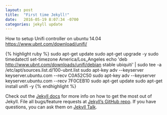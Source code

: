 ```yaml
---
layout: post
title:  "First time Jekyll!"
date:   2016-05-19 8:07:34 -0700
categories: jekyll update
---
```

How to setup Unifi controller on ubuntu 14.04
https://www.ubnt.com/download/unifi/

{% highlight ruby %}
sudo apt-get update
sudo apt-get upgrade -y
sudo timedatectl set-timezone America/Los_Angeles
echo 'deb http://www.ubnt.com/downloads/unifi/debian stable ubiquiti' | sudo tee -a /etc/apt/sources.list.d/100-ubnt.list
sudo apt-key adv --keyserver keyserver.ubuntu.com --recv C0A52C50
sudo apt-key adv --keyserver keyserver.ubuntu.com --recv 7F0CEB10
sudo apt-get update
sudo apt-get install unifi -y
{% endhighlight %}

Check out the [Jekyll docs][jekyll-docs] for more info on how to get the most out of Jekyll.
File all bugs/feature requests at [Jekyll’s GitHub repo][jekyll-gh].
If you have questions, you can ask them on [Jekyll Talk][jekyll-talk].

[jekyll-docs]: http://jekyllrb.com/docs/home
[jekyll-gh]:   https://github.com/jekyll/jekyll
[jekyll-talk]: https://talk.jekyllrb.com/
